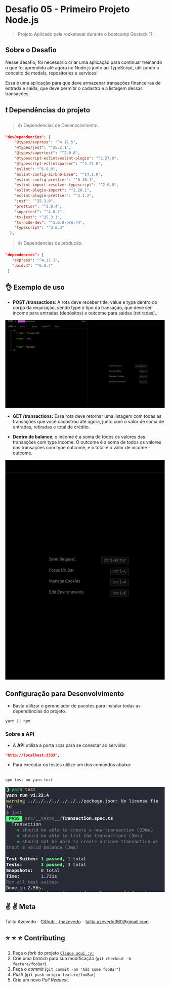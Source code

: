 # Desafio 05 - Primeiro Projeto Node.js

> Projeto Aplicado pela rocketseat durante o bootcamp Gostack 11 .

## Sobre o Desafio

Nesse desafio,  foi necessário criar uma aplicação para continuar treinando o que foi aprendido até agora no Node.js junto ao TypeScript, utilizando o conceito de models, repositories e services!

Essa é uma aplicação para que deve armazenar transações financeiras de entrada e saída, que deve permitir o cadastro e a listagem dessas transações.

## :exclamation: Dependências do projeto

> :thumbsup: Dependencias de Desenvolvimento.

```json
"devDependencies": {
    "@types/express": "^4.17.5",
    "@types/jest": "^25.2.1",
    "@types/supertest": "^2.0.8",
    "@typescript-eslint/eslint-plugin": "^2.27.0",
    "@typescript-eslint/parser": "^2.27.0",
    "eslint": "^6.8.0",
    "eslint-config-airbnb-base": "^14.1.0",
    "eslint-config-prettier": "^6.10.1",
    "eslint-import-resolver-typescript": "^2.0.0",
    "eslint-plugin-import": "^2.20.1",
    "eslint-plugin-prettier": "^3.1.2",
    "jest": "^25.3.0",
    "prettier": "^2.0.4",
    "supertest": "^4.0.2",
    "ts-jest": "^25.3.1",
    "ts-node-dev": "^1.0.0-pre.44",
    "typescript": "^3.8.3"
  },

```

 > :thumbsup: Dependencias de produção.

 ```json
 "dependencies": {
    "express": "^4.17.1",
    "uuidv4": "^6.0.7"
  }

 ```

## :ok_hand: Exemplo de uso

- **POST /transactions**: A rota deve receber title, value e type dentro do corpo da requisição, sendo type o tipo da transação, que deve ser income para entradas (depósitos) e outcome para saidas (retiradas)..

![Exemplo de uso Criação](./assets/ExemploDeUso01-Create.gif)

- **GET /transactions:** Essa rota deve retornar uma listagem com todas as transações que você cadastrou até agora, junto com o valor de soma de entradas, retiradas e total de crédito.

- **Dentro de balance**, o income é a soma de todos os valores das transações com type income. O outcome é a soma de todos os valores das transações com type outcome, e o total é o valor de income - outcome.

![Exemplo de uso Listagem](./assets/exemploDeUso02-List.gif)

## Configuração para Desenvolvimento

- Basta utilizar o gerenciador de pacotes para instalar todas as dependências do projeto.

```sh
yarn || npm

```

### Sobre a API

- A **API** utiliza  a porta `3333` para se conectar ao servidor.

```json
"http://localhost:3333",

```

- Para executar os testes utilize um dos comandos abaixo:

```sh

npm test ou yarn test
```

![Exemplo de Excução dos Testes](./assets/tests-Desafio05.png)

## :v: :v: Meta

Talita Azevedo – [Github - tnazevedo](https://github.com/tnazevedo/) – talita.azevedo360@gmail.com

## :star: :star: :star: Contributing

1. Faça o _fork_ do projeto [`Clique aqui :v:`](https://github.com/tnazevedo/Desafio05-PrimeiroProjetoNodejs/fork)
2. Crie uma _branch_ para sua modificação (`git checkout -b feature/fooBar`)
3. Faça o _commit_ (`git commit -am 'Add some fooBar'`)
4. _Push_ (`git push origin feature/fooBar`)
5. Crie um novo _Pull Request_.
